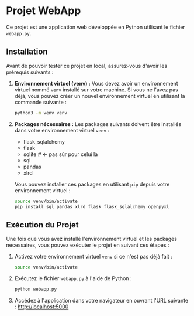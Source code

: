 # Projet WebApp

Ce projet est une application web développée en Python utilisant le fichier `webapp.py`.

## Installation

Avant de pouvoir tester ce projet en local, assurez-vous d'avoir les prérequis suivants :

1. **Environnement virtuel (venv) :** Vous devez avoir un environnement virtuel nommé `venv` installé sur votre machine. Si vous ne l'avez pas déjà, vous pouvez créer un nouvel environnement virtuel en utilisant la commande suivante :

    ```bash
    python3 -m venv venv
    ```

2. **Packages nécessaires :** Les packages suivants doivent être installés dans votre environnement virtuel `venv` :

    - flask_sqlalchemy
    - flask
    - sqlite # <- pas sûr pour celui là  
    - sql
    - pandas
    - xlrd

    Vous pouvez installer ces packages en utilisant `pip` depuis votre environnement virtuel :

    ```bash
    source venv/bin/activate
    pip install sql pandas xlrd flask flask_sqlalchemy openpyxl
    ```

## Exécution du Projet

Une fois que vous avez installé l'environnement virtuel et les packages nécessaires, vous pouvez exécuter le projet en suivant ces étapes :

1. Activez votre environnement virtuel `venv` si ce n'est pas déjà fait :

    ```bash
    source venv/bin/activate
    ```

2. Exécutez le fichier `webapp.py` à l'aide de Python :

    ```bash
    python webapp.py
    ```

3. Accédez à l'application dans votre navigateur en ouvrant l'URL suivante : [http://localhost:5000](http://localhost:5000)
